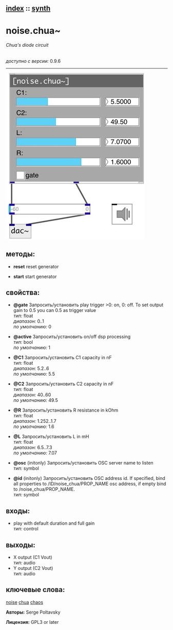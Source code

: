 [index](index.html) :: [synth](category_synth.html)
---

# noise.chua~

###### Chua&#39;s diode circuit

*доступно с версии:* 0.9.6

---




[![example](../examples/img/noise.chua~.jpg)](../examples/pd/noise.chua~.pd)





## методы:

* **reset**
reset generator<br>

* **start**
start generator<br>




## свойства:

* **@gate** 
Запросить/установить play trigger &gt;0: on, 0: off. To set output gain to 0.5 you can 0.5 as trigger
value<br>
_тип:_ float<br>
_диапазон:_ 0..1<br>
_по умолчанию:_ 0<br>

* **@active** 
Запросить/установить on/off dsp processing<br>
_тип:_ bool<br>
_по умолчанию:_ 1<br>

* **@C1** 
Запросить/установить C1 capacity in nF<br>
_тип:_ float<br>
_диапазон:_ 5.2..6<br>
_по умолчанию:_ 5.5<br>

* **@C2** 
Запросить/установить C2 capacity in nF<br>
_тип:_ float<br>
_диапазон:_ 40..60<br>
_по умолчанию:_ 49.5<br>

* **@R** 
Запросить/установить R resistance in kOhm<br>
_тип:_ float<br>
_диапазон:_ 1.252..1.7<br>
_по умолчанию:_ 1.6<br>

* **@L** 
Запросить/установить L in mH<br>
_тип:_ float<br>
_диапазон:_ 6.5..7.3<br>
_по умолчанию:_ 7.07<br>

* **@osc** (initonly)
Запросить/установить OSC server name to listen<br>
_тип:_ symbol<br>

* **@id** (initonly)
Запросить/установить OSC address id. If specified, bind all properties to /ID/noise_chua/PROP_NAME
osc address, if empty bind to /noise_chua/PROP_NAME.<br>
_тип:_ symbol<br>



## входы:

* play with default duration and full gain<br>
_тип:_ control



## выходы:

* X output (C1 Vout)<br>
_тип:_ audio
* Y output (C2 Vout)<br>
_тип:_ audio



## ключевые слова:

[noise](keywords/noise.html)
[chua](keywords/chua.html)
[chaos](keywords/chaos.html)






**Авторы:** Serge Poltavsky




**Лицензия:** GPL3 or later





